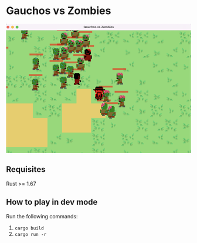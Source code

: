 # Gauchos vs Zombies

![Game play](/game_screen.png)

## Requisites
Rust >= 1.67

## How to play in dev mode

Run the following commands:

1. `cargo build`
2. `cargo run -r`


